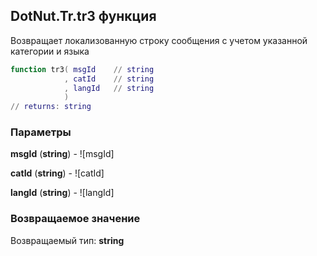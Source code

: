 ## DotNut.Tr.tr3 функция

Возвращает локализованную строку сообщения с учетом указанной категории и языка


```lua
function tr3( msgId    // string
            , catId    // string
            , langId   // string
            )
// returns: string
```


### Параметры

**msgId** (**string**) - ![msgId]

**catId** (**string**) - ![catId]

**langId** (**string**) - ![langId]

### Возвращаемое значение

Возвращаемый тип: **string**

